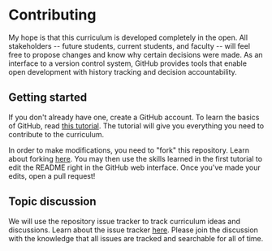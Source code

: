 # Contributing

My hope is that this curriculum is developed completely in the open. All stakeholders -- future students, current students, and faculty -- will feel free to propose changes and know why certain decisions were made. As an interface to a version control system, GitHub provides tools that enable open development with history tracking and decision accountability.

## Getting started

If you don't already have one, create a GitHub account. To learn the basics of GitHub, read [this tutorial](https://guides.github.com/activities/hello-world/). The tutorial will give you everything you need to contribute to the curriculum.

In order to make modifications, you need to "fork" this repository. Learn about forking [here](https://guides.github.com/activities/forking/). You may then use the skills learned in the first tutorial to edit the README right in the GitHub web interface. Once you've made your edits, open a pull request!

## Topic discussion

We will use the repository issue tracker to track curriculum ideas and discussions. Learn about the issue tracker [here](https://guides.github.com/features/issues/). Please join the discussion with the knowledge that all issues are tracked and searchable for all of time.
